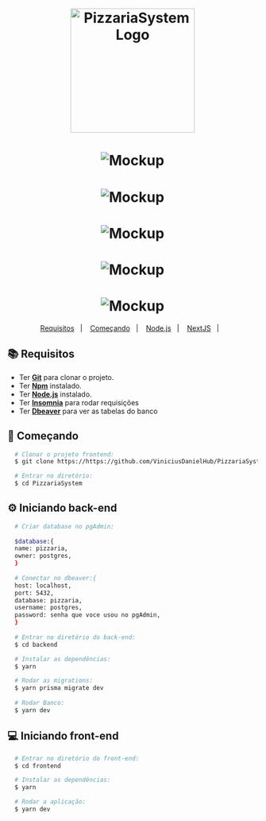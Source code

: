 <h1 align="center">
    <img alt="PizzariaSystem Logo" src="https://i.imgur.com/x23mJct.png" width="250px" />
</h1>

<h1 align="center">
<img alt="Mockup" src="https://i.imgur.com/x4NCs4g.png">
</h1>

<h1 align="center">
<img alt="Mockup" src="https://i.imgur.com/RngfSTX.png">
</h1>

<h1 align="center">
<img alt="Mockup" src="https://i.imgur.com/HVZZzg0.png">
</h1>

<h1 align="center">
<img alt="Mockup" src="https://i.imgur.com/NgYiLGn.png">
</h1>

<h1 align="center">
<img alt="Mockup" src="https://i.imgur.com/XGwAILK.png">
</h1>

<p align="center">
  <a href="#books-requisitos">Requisitos</a>&nbsp;&nbsp;&nbsp;|&nbsp;&nbsp;&nbsp;
  <a href="#rocket-começando">Começando</a>&nbsp;&nbsp;&nbsp;|&nbsp;&nbsp;&nbsp;
  <a href="#gear-iniciando-back-end">Node.js</a>&nbsp;&nbsp;&nbsp;|&nbsp;&nbsp;&nbsp;
  <a href="#computer-iniciando-front-end">NextJS</a>&nbsp;&nbsp;&nbsp;|&nbsp;&nbsp;&nbsp;
</p>

## :books: Requisitos
- Ter [**Git**](https://git-scm.com/) para clonar o projeto.
- Ter [**Npm**](https://www.npmjs.com/) instalado.
- Ter [**Node.js**](https://nodejs.org/en/) instalado.
- Ter [**Insomnia**](https://insomnia.rest/download) para rodar requisições
- Ter [**Dbeaver**](https://dbeaver.io/download/) para ver as tabelas do banco

## :rocket: Começando
``` bash
  # Clonar o projeto frontend:
  $ git clone https://https://github.com/ViniciusDanielHub/PizzariaSystem

  # Entrar no diretório:
  $ cd PizzariaSystem
```

## :gear: Iniciando back-end
```bash
  # Criar database no pgAdmin:
  
  $database:{
  name: pizzaria,
  owner: postgres,
  }
  
  # Conectar no dbeaver:{
  host: localhost,
  port: 5432,
  database: pizzaria,
  username: postgres,
  password: senha que voce usou no pgAdmin,
  }
  
  # Entrar no diretório do back-end:
  $ cd backend

  # Instalar as dependências:
  $ yarn

  # Rodar as migrations:
  $ yarn prisma migrate dev
  
  # Rodar Banco:
  $ yarn dev
```

## :computer: Iniciando front-end
```bash
  # Entrar no diretório do front-end:
  $ cd frontend

  # Instalar as dependências:
  $ yarn

  # Rodar a aplicação:
  $ yarn dev
```

